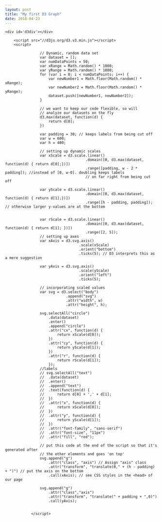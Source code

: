 ```yaml
---
layout: post
title: "My first D3 Graph"
date: 2018-04-23
---
```

<script src="//code.jquery.com/jquery.js"></script>
<style>

            .axis path,
            .axis line {
                fill : none;  /* when we use CSS to style SVG elements, we should only use SVG attribute names,*/
                stroke: black; /* not regular CSS properties */
                shape-rendering: crispEdges;
            }

            .axis text {
                font-family: sans-serif;
                font-size: 11px;
            }

</style>

    <div id='d3div'></div>

		<script src="//d3js.org/d3.v3.min.js"></script>
        <script>

					// Dynamic, random data set 
					var dataset = [];
					var numDataPoints = 50;
					var xRange = Math.random() * 1000;
					var yRange = Math.random() * 1000;
					for (var i = 0; i < numDataPoints; i++) { 
						var newNumber1 = Math.floor(Math.random() * xRange);
						var newNumber2 = Math.floor(Math.random() * yRange);
						dataset.push([newNumber1, newNumber2]);
					}

					// we want to keep our code flexible, so will
					// analyze our datasets on the fly
					d3.max(dataset, function(d) { 
						return d[0];
					})

					var padding = 30; // keeps labels from being cut off 
					var w = 600;
					var h = 400;

					// setting up dynamic scales
					var xScale = d3.scale.linear()
										 .domain([0, d3.max(dataset, function(d) { return d[0];})])
										 .range([padding, w - 2 * padding]); //instead of [0, w-0]. doubling keeps labels 
										 // on far right from being cut off 

					var yScale = d3.scale.linear()
										 .domain([0, d3.max(dataset, function(d) { return d[1];})])
										 .range([h - padding, padding]); // otherwise larger y-values are at the bottom


					var rScale = d3.scale.linear()
										 .domain([0, d3.max(dataset, function(d) { return d[1]; })])
										 .range([2, 5]);
					// setting up axes
					var xAxis = d3.svg.axis()
									  .scale(xScale)
									  .orient("bottom")
									  .ticks(5); // D3 interprets this as a mere suggestion 

					var yAxis = d3.svg.axis()
									  .scale(yScale)
									  .orient("left")
									  .ticks(5);

					// incorporating scaled values 
					var svg = d3.select("body")
					            .append("svg")
					            .attr("width", w)
					            .attr("height", h);

					svg.selectAll("circle")
					    .data(dataset)
					    .enter()
					    .append("circle")
					    .attr("cx", function(d) {
					        return xScale(d[0]);
					    })
					    .attr("cy", function(d) {
					        return yScale(d[1]);
					    })
					    .attr("r", function(d) { 
					   		return rScale(d[1]);
					    });
					//labels 
					// svg.selectAll("text")
					// 	.data(dataset)
					// 	.enter()
					// 	.append("text")
					// 	.text(function(d) { 
					// 		return d[0] + ',' + d[1];
					// 	})
					// 	.attr("x", function(d) { 
					// 		return xScale(d[0]);
					// 	})
					// 	.attr("y", function(d) { 
					// 		return yScale(d[1]);
					// 	})
					// 	.attr("font-family", "sans-serif")
					// 	.attr("font-size", "11px")
					// 	.attr("fill", "red"); 

					// put this code at the end of the script so that it's generated after
					// the other elements and goes 'on top'
					svg.append("g")
						.attr("class", "axis") // Assign "axis" class
						.attr("transform", "translate(0," + (h - padding) + ")") // put the axis on the bottom
						.call(xAxis); // see CSS styles in the <head> of our page 

					svg.append("g")
						.attr("class","axis")
						.attr("transform", "translate(" + padding + ",0)")
						.call(yAxis);


				</script>
